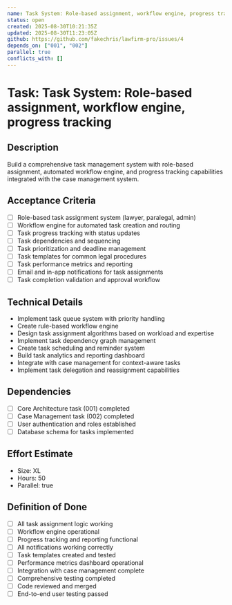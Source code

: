 ```yaml
---
name: Task System: Role-based assignment, workflow engine, progress tracking
status: open
created: 2025-08-30T10:21:35Z
updated: 2025-08-30T11:23:05Z
github: https://github.com/fakechris/lawfirm-pro/issues/4
depends_on: ["001", "002"]
parallel: true
conflicts_with: []
---
```


# Task: Task System: Role-based assignment, workflow engine, progress tracking

## Description
Build a comprehensive task management system with role-based assignment, automated workflow engine, and progress tracking capabilities integrated with the case management system.

## Acceptance Criteria
- [ ] Role-based task assignment system (lawyer, paralegal, admin)
- [ ] Workflow engine for automated task creation and routing
- [ ] Task progress tracking with status updates
- [ ] Task dependencies and sequencing
- [ ] Task prioritization and deadline management
- [ ] Task templates for common legal procedures
- [ ] Task performance metrics and reporting
- [ ] Email and in-app notifications for task assignments
- [ ] Task completion validation and approval workflow

## Technical Details
- Implement task queue system with priority handling
- Create rule-based workflow engine
- Design task assignment algorithms based on workload and expertise
- Implement task dependency graph management
- Create task scheduling and reminder system
- Build task analytics and reporting dashboard
- Integrate with case management for context-aware tasks
- Implement task delegation and reassignment capabilities

## Dependencies
- [ ] Core Architecture task (001) completed
- [ ] Case Management task (002) completed
- [ ] User authentication and roles established
- [ ] Database schema for tasks implemented

## Effort Estimate
- Size: XL
- Hours: 50
- Parallel: true

## Definition of Done
- [ ] All task assignment logic working
- [ ] Workflow engine operational
- [ ] Progress tracking and reporting functional
- [ ] All notifications working correctly
- [ ] Task templates created and tested
- [ ] Performance metrics dashboard operational
- [ ] Integration with case management complete
- [ ] Comprehensive testing completed
- [ ] Code reviewed and merged
- [ ] End-to-end user testing passed
